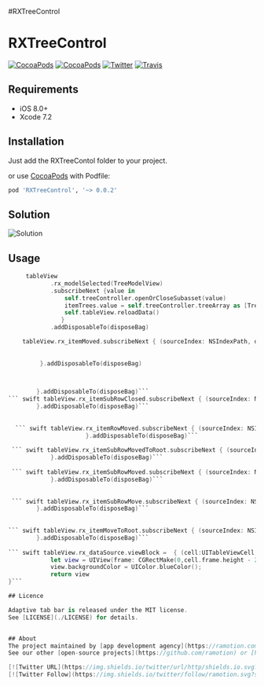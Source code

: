#RXTreeControl

# RXTreeControl
[![CocoaPods](https://img.shields.io/cocoapods/p/RXTreeControl.svg)](https://cocoapods.org/pods/RXTreeControl)
[![CocoaPods](https://img.shields.io/cocoapods/v/RXTreeControl.svg)](http://cocoapods.org/pods/RXTreeControl)
[![Twitter](https://img.shields.io/badge/Twitter-@Ramotion-blue.svg?style=flat)](http://twitter.com/Ramotion)
[![Travis](https://img.shields.io/travis/Ramotion/tree-view.svg)](https://travis-ci.org/Ramotion/tree-view)


## Requirements

- iOS 8.0+
- Xcode 7.2

## Installation

Just add the RXTreeContol folder to your project.

or use [CocoaPods](https://cocoapods.org) with Podfile:
``` ruby
pod 'RXTreeControl', '~> 0.0.2'
```
    

## Solution
![Solution](/Tutorial-resources/Solution.png)
## Usage

``` swift
     tableView
            .rx_modelSelected(TreeModelView)
            .subscribeNext {value in
                self.treeController.openOrCloseSubasset(value)
                itemTrees.value = self.treeController.treeArray as [TreeModelView]
                self.tableView.reloadData()
               }
            .addDisposableTo(disposeBag)
``` 


``` swift
    tableView.rx_itemMoved.subscribeNext { (sourceIndex: NSIndexPath, destinationIndex: NSIndexPath) -> Void in
	
	
         }.addDisposableTo(disposeBag)
``` 


``` swift 
	
```
     
``` swift tableView.rx_itemSubRowOpen.subscribeNext { (sourceIndex: NSIndexPath) -> Void in  
        }.addDisposableTo(disposeBag)```     
``` swift tableView.rx_itemSubRowClosed.subscribeNext { (sourceIndex: NSIndexPath) -> Void in
        }.addDisposableTo(disposeBag)```
        
        
  ``` swift tableView.rx_itemRowMoved.subscribeNext { (sourceIndex: NSIndexPath, destinationIndex: NSIndexPath) -> Void in
                      }.addDisposableTo(disposeBag)```
 
 ``` swift tableView.rx_itemSubRowMovedToRoot.subscribeNext { (sourceIndex: NSIndexPath, destinationIndex: NSIndexPath) -> Void in
            }.addDisposableTo(disposeBag)```
        
 ``` swift tableView.rx_itemSubRowMoved.subscribeNext { (sourceIndex: NSIndexPath, destinationIndex: NSIndexPath) -> Void in
            }.addDisposableTo(disposeBag)```
        
        
 ``` swift tableView.rx_itemSubRowMove.subscribeNext { (sourceIndex: NSIndexPath, destinationIndex: NSIndexPath) -> Void in
        }.addDisposableTo(disposeBag)```
 
 
``` swift tableView.rx_itemMoveToRoot.subscribeNext { (sourceIndex: NSIndexPath, destinationIndex: NSIndexPath) -> Void in  
        }.addDisposableTo(disposeBag)```
        
``` swift tableView.rx_dataSource.viewBlock =  { (cell:UITableViewCell, destinationIndex: NSIndexPath) -> UIView in
            let view = UIView(frame: CGRectMake(0,cell.frame.height - 2 ,self.tableView.frame.width,2))
            view.backgroundColor = UIColor.blueColor();
            return view
}```

## Licence

Adaptive tab bar is released under the MIT license.
See [LICENSE](./LICENSE) for details.


## About
The project maintained by [app development agency](https://ramotion.com?utm_source=gthb&utm_medium=special&utm_campaign=foolding-cell) [Ramotion Inc.](https://ramotion.com?utm_source=gthb&utm_medium=special&utm_campaign=foolding-cell)
See our other [open-source projects](https://github.com/ramotion) or [hire](https://ramotion.com?utm_source=gthb&utm_medium=special&utm_campaign=foolding-cell) us to design, develop, and grow your product.

[![Twitter URL](https://img.shields.io/twitter/url/http/shields.io.svg?style=social)](https://twitter.com/intent/tweet?text=https://github.com/ramotion/foolding-cell)
[![Twitter Follow](https://img.shields.io/twitter/follow/ramotion.svg?style=social)](https://twitter.com/ramotion)
